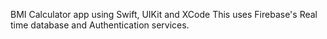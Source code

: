 BMI Calculator app using Swift, UIKit and XCode
This uses Firebase's Real time database and Authentication services.
